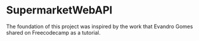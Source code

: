 # SupermarketWebAPI
The foundation of this project was inspired by the work that Evandro Gomes shared on Freecodecamp as a tutorial.
